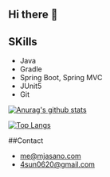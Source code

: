 ## Hi there 👋

## SKills 
- Java
- Gradle
- Spring Boot, Spring MVC
- JUnit5
- Git


[![Anurag's github stats](https://github-readme-stats-56wilbndq.vercel.app/api?username=mjAsano&count_private=true)](https://github.com/anuraghazra/github-readme-stats)


[![Top Langs](https://github-readme-stats-56wilbndq.vercel.app/api/top-langs/?username=mjAsano&langs_count=10&layout=compact)](https://github.com/anuraghazra/github-readme-stats)


##Contact
- me@mjasano.com
- 4sun0620@gmail.com 
